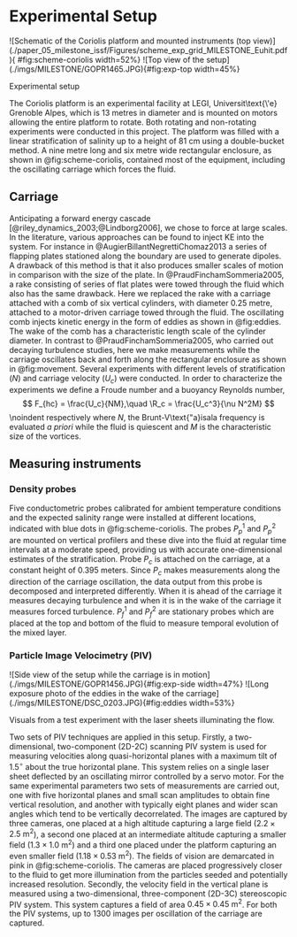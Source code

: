 # Experimental Setup

<div id="fig:scheme">
![Schematic of the Coriolis platform and mounted instruments (top
view)](./paper_05_milestone_issf/Figures/scheme_exp_grid_MILESTONE_Euhit.pdf){
#fig:scheme-coriolis width=52%}
![Top view of the setup](./imgs/MILESTONE/GOPR1465.JPG){#fig:exp-top width=45%}

Experimental setup
</div>
The Coriolis platform is an experimental facility at LEGI, Universit\text{\'e}
Grenoble Alpes, which is 13 metres in diameter and is mounted on motors
allowing the entire platform to rotate. Both rotating and non-rotating
experiments were conducted in this project. The platform was filled with a
linear stratification of salinity up to a height of 81 cm using a double-bucket
method. A nine metre long and six metre wide rectangular enclosure, as shown in
@fig:scheme-coriolis, contained most of the equipment, including the
oscillating carriage which forces the fluid.

## Carriage


Anticipating a forward energy cascade [@riley_dynamics_2003;@Lindborg2006], we
chose to force at large scales. In the literature, various approaches can be
found to inject KE into the system. For instance in
@AugierBillantNegrettiChomaz2013 a series of flapping plates stationed along
the boundary are used to generate dipoles. A drawback of this method is that it
also produces smaller scales of motion in comparison with the size of the plate. In
@PraudFinchamSommeria2005, a rake consisting of series of flat plates were
towed through the fluid which also has the same drawback. Here we replaced the
rake with a carriage attached with a comb of six vertical cylinders, with
diameter 0.25 metre, attached to a motor-driven carriage towed through the
fluid. The oscillating comb injects kinetic energy in the form of eddies as
shown in @fig:eddies.  The wake of the comb has a characteristic
length scale of the cylinder diameter.
In contrast to @PraudFinchamSommeria2005, who carried out decaying
turbulence studies, here we make measurements while the carriage oscillates
back and forth along the rectangular enclosure as shown in @fig:movement.
Several experiments with different levels of stratification ($N$) and
carriage velocity ($U_c$) were conducted. In order to characterize the
experiments we define a Froude number and a buoyancy Reynolds number,
$$
F_{hc} = \frac{U_c}{NM},\quad \R_c = \frac{U_c^3}{\nu N^2M}
$$
\noindent respectively where $N$, the Brunt-V\text{\"a}isala frequency is evaluated
*a priori* while the fluid is quiescent and $M$ is the characteristic size of the
vortices.

## Measuring instruments

### Density probes

Five conductometric probes calibrated for ambient temperature conditions and
the expected salinity range were installed at different locations, indicated with
blue dots in @fig:scheme-coriolis. The probes $P_p^1$ and $P_p^2$ are mounted
on vertical profilers and these dive into the fluid at regular time intervals at a
moderate speed, providing us with accurate one-dimensional estimates of the
stratification. Probe $P_c$ is attached on the carriage, at a constant height
of 0.395 meters. Since $P_c$ makes measurements along the direction of the
carriage oscillation, the data output from this probe is decomposed and
interpreted differently. When it
is ahead of the carriage it measures decaying turbulence and when it is in
the wake of the carriage it measures forced turbulence. $P_f^1$ and $P_f^2$ are
stationary probes which are placed at the top and bottom of the fluid to
measure temporal evolution of the mixed layer.

### Particle Image Velocimetry (PIV)

<div id="fig:eddies">
![Side view of the setup while the carriage is in
motion](./imgs/MILESTONE/GOPR1456.JPG){#fig:exp-side width=47%}
![Long exposure photo of the eddies in the wake of the
carriage](./imgs/MILESTONE/DSC_0203.JPG){#fig:eddies width=53%}

Visuals from a test experiment with the laser sheets illuminating the flow.
</div>

Two sets of PIV techniques are applied in this setup. Firstly, a
two-dimensional, two-component (2D-2C) scanning PIV system is used for
measuring velocities along quasi-horizontal planes with a maximum tilt of
1.5$^\circ$ about the true horizontal plane. This system relies on a single
laser sheet deflected by an oscillating mirror controlled by a servo motor. For
the same experimental parameters two sets of measurements are carried out, one with
five horizontal planes and small scan amplitudes to obtain fine vertical
resolution, and another with typically eight planes and wider scan angles which
tend to be vertically decorrelated. The images are captured by three cameras,
one placed at a high altitude capturing a large field ($2.2 \times 2.5 \text{ m}^2$),
a second one placed at an intermediate altitude capturing a smaller field ($1.3
\times 1.0 \text{ m}^2$) and a third one placed under the platform capturing an even smaller
field ($1.18 \times 0.53 \text{ m}^2$). The fields of vision are demarcated in pink in
@fig:scheme-coriolis.  The cameras are placed progressively closer to the fluid
to get more illumination from the particles seeded and potentially increased
resolution.
Secondly, the velocity field in the vertical plane is measured using a
two-dimensional, three-component
(2D-3C) stereoscopic PIV system. This system captures a field of area $0.45
\times 0.45 \text{ m}^2$.
For both the PIV systems, up to 1300 images per oscillation of the carriage are
captured.


